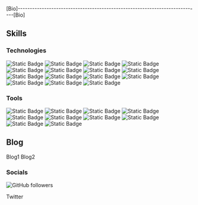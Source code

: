 [Bio]----------------------------------------------------------------------------[Bio]

## Skills

### Technologies
![Static Badge](https://img.shields.io/badge/HTML-%23E34F26?logo=html5&logoColor=black&labelColor=%23E34F26&color=black)
![Static Badge](https://img.shields.io/badge/CSS-%23663399?logo=css&logoColor=black&labelColor=%23663399&color=black)
![Static Badge](https://img.shields.io/badge/JavaScript-%23F7DF1E?logo=JavaScript&logoColor=black&labelColor=%23F7DF1E&color=black)
![Static Badge](https://img.shields.io/badge/Bootstrap-%237952B3?logo=bootstrap&logoColor=black&labelColor=%237952B3&color=black)
![Static Badge](https://img.shields.io/badge/Spring%20Boot-%236DB33F?logo=Spring%20Boot&logoColor=black&labelColor=%236DB33F&color=black)
![Static Badge](https://img.shields.io/badge/JUnit-%2325A162?logo=JUNIT5&logoColor=black&labelColor=%2325A162&color=black)
![Static Badge](https://img.shields.io/badge/Spring%20MVC-%236DB33F?logo=Spring&logoColor=black&labelColor=%236DB33F&color=black)
![Static Badge](https://img.shields.io/badge/MySQL-%234479A1?logo=MySQL&logoColor=black&labelColor=%234479A1&color=black)
![Static Badge](https://img.shields.io/badge/REST%20API-%20%234287f5?logo=pcgamingwiki&logoColor=black&labelColor=%20%234287f5&color=black)
![Static Badge](https://img.shields.io/badge/Redux-%23764ABC?logo=redux&logoColor=black&labelColor=%23764ABC&color=black)
![Static Badge](https://img.shields.io/badge/Webpack-%238DD6F9?logo=webpack&logoColor=black&labelColor=%238DD6F9&color=black)
![Static Badge](https://img.shields.io/badge/React-%2361DAFB?logo=react&logoColor=black&labelColor=%2361DAFB&color=black)
![Static Badge](https://img.shields.io/badge/Spring%20Security-%236DB33F?logo=Spring%20Security&logoColor=black&labelColor=%236DB33F&color=black)
![Static Badge](https://img.shields.io/badge/Spring-%236DB33F?logo=Spring&logoColor=black&labelColor=%236DB33F&color=black)
![Static Badge](https://img.shields.io/badge/Spring%20Data%20JPA-%236DB33F?logo=Spring&logoColor=black&labelColor=%236DB33F&color=black)

### Tools
![Static Badge](https://img.shields.io/badge/OpenAI-%23412991?logo=OpenAI&logoColor=black&labelColor=%23412991&color=black)
![Static Badge](https://img.shields.io/badge/Gemini-%238E75B2?logo=Google%20Gemini&logoColor=black&labelColor=%238E75B2&color=black)
![Static Badge](https://img.shields.io/badge/Github%20Copilot-black?logo=Github%20Copilot&logoColor=white&labelColor=grey&color=black)
![Static Badge](https://img.shields.io/badge/Web3-%23F16822?logo=web3.js&logoColor=black&labelColor=%23F16822&color=black)
![Static Badge](https://img.shields.io/badge/Docker-%232496ED?logo=Docker&logoColor=black&labelColor=%232496ED&color=black)
![Static Badge](https://img.shields.io/badge/Kubernetes-%23326CE5?logo=Kubernetes&logoColor=black&labelColor=%23326CE5&color=black)
![Static Badge](https://img.shields.io/badge/PWA-%235A0FC8?logo=PWA&logoColor=black&labelColor=%235A0FC8&color=black)
![Static Badge](https://img.shields.io/badge/CI%2FCD-%230DBD8B?logo=elegoo&logoColor=black&labelColor=%230DBD8B&color=black)
![Static Badge](https://img.shields.io/badge/DevOps-%2320A6C9?logo=apachesuperset&logoColor=black&labelColor=%2320A6C9&color=black)
![Static Badge](https://img.shields.io/badge/BLOCKCHAIN-%23F0B90B?logo=bnbchain&logoColor=black&labelColor=%23F0B90B&color=black)


## Blog
Blog1
Blog2

### Socials
![GitHub followers](https://img.shields.io/github/followers/sparshchaudhari)

Twitter
